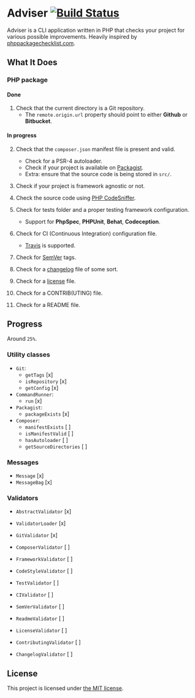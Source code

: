 # Adviser [![Build Status](https://travis-ci.org/bound1ess/adviser.svg?branch=master)](https://travis-ci.org/bound1ess/adviser)

Adviser is a CLI application written in PHP that checks your project for various possible improvements. Heavily inspired by [phppackagechecklist.com](http://phppackagechecklist.com).

## What It Does

### PHP package

#### Done

1. Check that the current directory is a Git repository.
    - The `remote.origin.url` property should point to either **Github** or **Bitbucket**.

#### In progress

2. Check that the `composer.json` manifest file is present and valid.
    - Check for a PSR-4 autoloader.
    - Check if your project is available on [Packagist](https://packagist.org).
    - Extra: ensure that the source code is being stored in `src/`.

3. Check if your project is framework agnostic or not.

4. Check the source code using [PHP CodeSniffer](https://github.com/squizlabs/PHP_CodeSniffer).

5. Check for tests folder and a proper testing framework configuration.
    - Support for **PhpSpec**, **PHPUnit**, **Behat**, **Codeception**.

6. Check for CI (Continuous Integration) configuration file.
    - [Travis](https://travis-ci.org) is supported.

7. Check for [SemVer](http://semver.org) tags.

8. Check for a [changelog](http://keepachangelog.com) file of some sort.

9. Check for a [license](http://choosealicense.com) file.

10. Check for a CONTRIB(UTING) file.

11. Check for a README file.

## Progress

Around `25%`.

### Utility classes

- `Git`:
    - `getTags` [x]
    - `isRepository` [x]
    - `getConfig` [x]
- `CommandRunner`:
    - `run` [x]
- `Packagist`:
    - `packageExists` [x]
- `Composer`:
    - `manifestExists` [ ]
    - `isManifestValid` [ ]
    - `hasAutoloader` [ ]
    - `getSourceDirectories` [ ]

### Messages

- `Message` [x]
- `MessageBag` [x]

### Validators

- `AbstractValidator` [x]
- `ValidatorLoader` [x]


- `GitValidator` [x]
- `ComposerValidator` [ ]
- `FrameworkValidator` [ ]
- `CodeStyleValidator` [ ]
- `TestValidator` [ ]
- `CIValidator` [ ]
- `SemVerValidator` [ ]
- `ReadmeValidator` [ ]
- `LicenseValidator` [ ]
- `ContributingValidator` [ ]
- `ChangelogValidator` [ ]

## License

This project is licensed under [the MIT license](https://github.com/bound1ess/adviser/blob/master/LICENSE).
